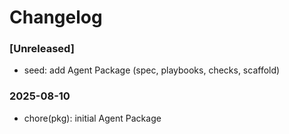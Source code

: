 # Changelog

### [Unreleased]
- seed: add Agent Package (spec, playbooks, checks, scaffold)

### 2025-08-10
- chore(pkg): initial Agent Package
